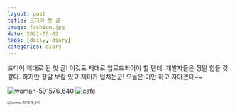 ```yaml
---
layout: post
title: 드디어 첫 글
image: fashion.jpg
date: 2021-05-02 
tags: [daily, diary]
categories: diary
---
```

드디어 제대로 된 첫 글! 이것도 제대로 업로드되어야 할 텐데. 개발자들은 정말 힘들 것 같다. 하지만 정말 보람 있고 재미가 넘치는군! 오늘은 이만 하고 자야겠다~~ 

![woman-591576_640](https://user-images.githubusercontent.com/68999151/116793440-bc747d80-ab01-11eb-8776-46e3cde08a87.jpg)
![cafe](https://user-images.githubusercontent.com/68999151/116793450-c4342200-ab01-11eb-8dfa-6b44e02f7dc2.jpg)

<img src="C:\Users\joara\Downloads\woman-591576_640.jpg" alt="woman-591576_640" style="zoom:50%;" />

